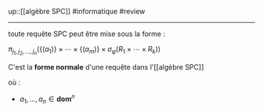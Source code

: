 up::[[algèbre SPC]]
#informatique #review 

---

toute requête SPC peut être mise sous la forme :

$\pi_{j_{1}, j_{2}, \dots, j_{n}} \left( \{ (a_{1}) \}\times\cdots\times \{ (a_{m}) \} \times \sigma_{\varphi}\left( R_{1}\times\cdots\times R_{k} \right) \right)$

C'est la **forme normale** d'une requête dans l'[[algèbre SPC]] 

où :
 - $a_{1}, \dots, a_{n} \in \mathbf{dom}^{n}$
